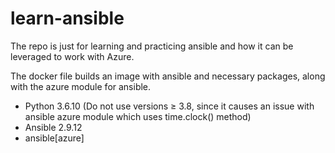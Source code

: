 # learn-ansible
The repo is just for learning and practicing ansible and how it can be leveraged to work with Azure. 

The docker file builds an image with ansible and necessary packages, along with the azure module for ansible. 

- Python 3.6.10  (Do not use versions ≥ 3.8, since it causes an issue with ansible azure module which uses time.clock() method)
- Ansible 2.9.12
- ansible[azure]
